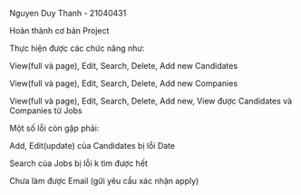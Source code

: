 Nguyen Duy Thanh - 21040431

Hoàn thành cơ bản Project

Thực hiện được các chức năng như:

View(full và page), Edit, Search, Delete, Add new Candidates

View(full và page), Edit, Search, Delete, Add new Companies

View(full và page), Edit, Search, Delete, Add new, View được Candidates và Companies từ Jobs

Một số lỗi còn gặp phải:

Add, Edit(update) của Candidates bị lỗi Date

Search của Jobs bị lỗi k tìm được hết

Chưa làm được Email (gữi yêu cầu xác nhận apply)
